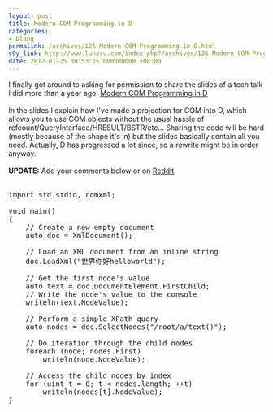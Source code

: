 ```yaml
---
layout: post
title: Modern COM Programming in D
categories:
- Dlang
permalink: /archives/126-Modern-COM-Programming-in-D.html
s9y_link: http://www.lunesu.com/index.php?/archives/126-Modern-COM-Programming-in-D.html
date: 2012-01-25 00:53:25.000000000 +08:00
---
```

I finally got around to asking for permission to share the slides of a tech talk I did more than a year ago: <a href="http://www.lunesu.com/uploads/ModernCOMProgramminginD.pdf" title="Modern COM Programming in D" target="_blank">Modern COM Programming in D</a><br />
<br />
In the slides I explain how I've made a projection for COM into D, which allows you to use COM objects without the usual hassle of refcount/QueryInterface/HRESULT/BSTR/etc... Sharing the code will be hard (mostly because of the shape it's in) but the slides basically contain all you need. Actually, D has progressed a lot since, so a rewrite might be in order anyway.<br />
<br />
<strong>UPDATE:</strong> Add your comments below or on <a href="http://www.reddit.com/r/programming/comments/ow7qc/modern_com_programming_in_d/" title="Reddit">Reddit</a>.<br />
<br />
<pre name="code" class="c">import std.stdio, comxml;

void main()
{
    // Create a new empty document 
    auto doc = XmlDocument();

    // Load an XML document from an inline string
    doc.LoadXml("<root>世界你好<a>hello</a><a>world</a></root>");

    // Get the first node's value 
    auto text = doc.DocumentElement.FirstChild;
    // Write the node's value to the console
    writeln(text.NodeValue);

    // Perform a simple XPath query
    auto nodes = doc.SelectNodes("/root/a/text()");

    // Do iteration through the child nodes
    foreach (node; nodes.First)
        writeln(node.NodeValue);

    // Access the child nodes by index 
    for (uint t = 0; t < nodes.length; ++t)
        writeln(nodes[t].NodeValue);
}
</pre>
